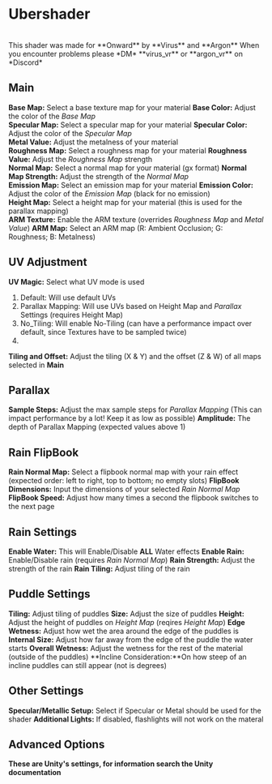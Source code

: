 # Ubershader
<br>
This shader was made for **Onward** by **Virus** and **Argon**
When you encounter problems please *DM* **virus_vr** or **argon_vr** on *Discord*

## Main
**Base Map:**             Select a base texture map for your material
**Base Color:**           Adjust the color of the *Base Map*
<br>
**Specular Map:**         Select a specular map for your material
**Specular Color:**       Adjust the color of the *Specular Map*
<br>
**Metal Value:**          Adjust the metalness of your material
<br>
**Roughness Map:**        Select a roughness map for your material
**Roughness Value:**      Adjust the *Roughness Map* strength
<br>
**Normal Map:**           Select a normal map for your material (gx format)
**Normal Map Strength:**  Adjust the strength of the *Normal Map*
<br>
**Emission Map:**         Select an emission map for your material
**Emission Color:**       Adjust the color of the *Emission Map* (black for no emission)
<br>
**Height Map:**           Select a height map for your material (this is used for the parallax mapping)
<br>
**ARM Texture:**          Enable the ARM texture (overrides *Roughness Map* and *Metal Value*)
**ARM Map:**               Select an ARM map (R: Ambient Occlusion; G: Roughness; B: Metalness)
<br>
## UV Adjustment
**UV Magic:**             Select what UV mode is used
1. Default:           Will use default UVs
2. Parallax Mapping:  Will use UVs based on Height Map and *Parallax* Settings (requires Height Map)
3. No_Tiling:         Will enable No-Tiling (can have a performance impact over default, since Textures have to be sampled twice)
4. <br>
**Tiling and Offset:**    Adjust the tiling (X & Y) and the offset (Z & W) of all maps selected in **Main**
<br>
## Parallax
**Sample Steps:**         Adjust the max sample steps for *Parallax Mapping* (This can impact performance by a lot! Keep it as low as possible)
**Amplitude:**            The depth of Parallax Mapping (expected values above 1)
<br>
## Rain FlipBook
**Rain Normal Map:**      Select a flipbook normal map with your rain effect (expected order: left to right, top to bottom; no empty slots)
**FlipBook Dimensions:**  Input the dimensions of your selected *Rain Normal Map*
**FlipBook Speed:**       Adjust how many times a second the flipbook switches to the next page
<br>
## Rain Settings
**Enable Water:**         This will Enable/Disable **ALL** Water effects
**Enable Rain:**          Enable/Disable rain (requires *Rain Normal Map*)
**Rain Strength:**        Adjust the strength of the rain
**Rain Tiling:**          Adjust tiling of the rain
<br>
## Puddle Settings
**Tiling:**               Adjust tiling of puddles
**Size:**                 Adjust the size of puddles
**Height:**               Adjust the height of puddles on *Height Map* (reqires *Height Map*)
**Edge Wetness:**         Adjust how wet the area around the edge of the puddles is
**Internal Size:**        Adjust how far away from the edge of the puddle the water starts
**Overall Wetness:**      Adjust the wetness for the rest of the material (outside of the puddles)
**Incline Consideration:**On how steep of an incline puddles can still appear (not is degrees)
<br>
## Other Settings
**Specular/Metallic Setup:**   Select if Specular or Metal should be used for the shader
**Additional Lights:**         If disabled, flashlights will not work on the materal
<br>
## Advanced Options
**These are Unity's settings, for information search the Unity documentation**
